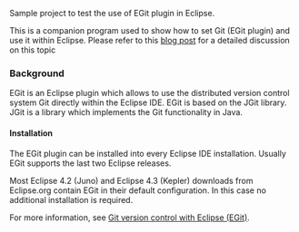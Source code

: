 Sample project to test the use of EGit plugin in Eclipse.

This is a companion program used to show how to set Git (EGit plugin) and use it within Eclipse.
Please refer to this <a href="TBD" target="_blank">blog post</a> for a detailed discussion  on this topic

<h3>Background</h3>
EGit is an Eclipse plugin which allows to use the distributed version control system Git directly within the Eclipse IDE.
EGit is based on the JGit library. JGit is a library which implements the Git functionality in Java.

<h4>Installation</h4>
The EGit plugin can be installed into every Eclipse IDE installation. 
Usually EGit supports the last two Eclipse releases. 

<p>
Most Eclipse 4.2 (Juno) and Eclipse 4.3 (Kepler) downloads from Eclipse.org contain EGit in their default configuration. 
In this case no additional installation is required.
</p>

For more information, see <a href="http://www.vogella.com/tutorials/EclipseGit/article.html" target="_blank">Git version control with Eclipse (EGit)</a>.

